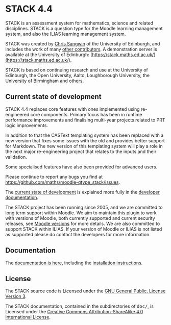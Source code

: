 # STACK 4.4

STACK is an assessment system for mathematics, science and related disciplines.  STACK is a question type for the Moodle learning management system, and also the ILIAS learning management system.

STACK was created by [Chris Sangwin](http://www.maths.ed.ac.uk/~csangwin/) of the University of Edinburgh, and includes the work of many [other contributors](https://github.com/maths/moodle-qtype_stack/blob/master/doc/en/About/Credits.md). A demonstration server is available at the University of Edinburgh:  [https://stack.maths.ed.ac.uk/](https://stack.maths.ed.ac.uk/).

STACK is based on continuing research and use at the University of Edinburgh, the Open University, Aalto, Loughborough University, the University of Birmingham and others.

## Current state of development

STACK 4.4 replaces core features with ones implemented using re-engineered core components. Primary focus has been in runtime performance improvements and finalising multi-year projects related to PRT logic improvements.

In addition to that the CASText templating system has been replaced with a new version that fixes some issues with the old and provides better support for Markdown. The new version of this templating system will play a role in the next major re-engineering project that relates to the inputs and their validation.

Some specialised features have also been provided for advanced users.

Please continue to report any bugs you find at https://github.com/maths/moodle-qtype_stack/issues.

The [current state of development](https://github.com/maths/moodle-qtype_stack/blob/master/doc/en/Developer/Development_track.md) is explained more fully in the [developer documentation](https://github.com/maths/moodle-qtype_stack/blob/master/doc/en/Developer/index.md).

The STACK project has been running since 2005, and we are committed to long term support within Moodle.  We aim to maintain this plugin to work with versions of Moodle, both currently supported and current security releases, see [Moodle versions](https://docs.moodle.org/dev/Releases#Version_support) for more details.  We are also committed to support STACK within ILIAS.  If your version of Moodle or ILIAS is not listed as supported please do contact the developers for more information.

## Documentation

The [documentation is here](https://stack-assessment.org/), including the [installation instructions](https://docs.stack-assessment.org/en/Installation/).

## License

The STACK source code is Licensed under the [GNU General Public, License Version 3](https://github.com/maths/moodle-qtype_stack/blob/master/COPYING.txt).

The STACK documentation, contained in the subdirectories of <tt>doc/</tt>, is Licensed under the [Creative Commons Attribution-ShareAlike 4.0 International License](https://github.com/maths/moodle-qtype_stack/blob/master/doc/COPYING.txt).
